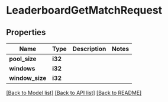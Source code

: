 # LeaderboardGetMatchRequest

## Properties

Name | Type | Description | Notes
------------ | ------------- | ------------- | -------------
**pool_size** | **i32** |  | 
**windows** | **i32** |  | 
**window_size** | **i32** |  | 

[[Back to Model list]](../README.md#documentation-for-models) [[Back to API list]](../README.md#documentation-for-api-endpoints) [[Back to README]](../README.md)


